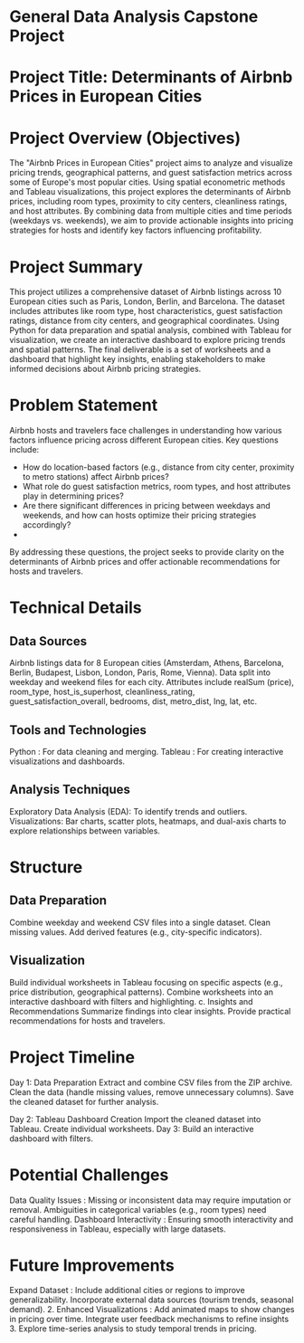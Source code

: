 # General Data Analysis Capstone Project

# Project Title: Determinants of Airbnb Prices in European Cities

# Project Overview (Objectives)
The "Airbnb Prices in European Cities" project aims to analyze and visualize pricing trends, geographical patterns, and guest satisfaction metrics across some of Europe's most popular cities. Using spatial econometric methods and Tableau visualizations, this project explores the determinants of Airbnb prices, including room types, proximity to city centers, cleanliness ratings, and host attributes. By combining data from multiple cities and time periods (weekdays vs. weekends), we aim to provide actionable insights into pricing strategies for hosts and identify key factors influencing profitability.

# Project Summary
This project utilizes a comprehensive dataset of Airbnb listings across 10 European cities such as Paris, London, Berlin, and Barcelona. The dataset includes attributes like room type, host characteristics, guest satisfaction ratings, distance from city centers, and geographical coordinates. Using Python for data preparation and spatial analysis, combined with Tableau for visualization, we create an interactive dashboard to explore pricing trends and spatial patterns. The final deliverable is a set of worksheets and a dashboard that highlight key insights, enabling stakeholders to make informed decisions about Airbnb pricing strategies.

# Problem Statement
Airbnb hosts and travelers face challenges in understanding how various factors influence pricing across different European cities. Key questions include:
- How do location-based factors (e.g., distance from city center, proximity to metro stations) affect Airbnb prices?
- What role do guest satisfaction metrics, room types, and host attributes play in determining prices?
- Are there significant differences in pricing between weekdays and weekends, and how can hosts optimize their pricing strategies accordingly?
- 
By addressing these questions, the project seeks to provide clarity on the determinants of Airbnb prices and offer actionable recommendations for hosts and travelers.
# Technical Details
## Data Sources
Airbnb listings data for 8 European cities (Amsterdam, Athens, Barcelona, Berlin, Budapest, Lisbon, London, Paris, Rome, Vienna).
Data split into weekday and weekend files for each city.
Attributes include realSum (price), room_type, host_is_superhost, cleanliness_rating, guest_satisfaction_overall, bedrooms, dist, metro_dist, lng, lat, etc.

## Tools and Technologies
Python : For data cleaning and merging.
Tableau : For creating interactive visualizations and dashboards.

## Analysis Techniques
Exploratory Data Analysis (EDA): To identify trends and outliers.
Visualizations: Bar charts, scatter plots, heatmaps, and dual-axis charts to explore relationships between variables.
# Structure
## Data Preparation
Combine weekday and weekend CSV files into a single dataset.
Clean missing values.
Add derived features (e.g., city-specific indicators).

## Visualization
Build individual worksheets in Tableau focusing on specific aspects (e.g., price distribution, geographical patterns).
Combine worksheets into an interactive dashboard with filters and highlighting.
c. Insights and Recommendations
Summarize findings into clear insights.
Provide practical recommendations for hosts and travelers.
# Project Timeline
Day 1: Data Preparation
Extract and combine CSV files from the ZIP archive.
Clean the data (handle missing values, remove unnecessary columns).
Save the cleaned dataset for further analysis.


Day 2: Tableau Dashboard Creation
Import the cleaned dataset into Tableau.
Create individual worksheets.
Day 3: Build an interactive dashboard with filters.

# Potential Challenges
Data Quality Issues :
Missing or inconsistent data may require imputation or removal.
Ambiguities in categorical variables (e.g., room types) need careful handling.
Dashboard Interactivity :
Ensuring smooth interactivity and responsiveness in Tableau, especially with large datasets.
# Future Improvements
Expand Dataset :
Include additional cities or regions to improve generalizability.
Incorporate external data sources (tourism trends, seasonal demand).
     2. Enhanced Visualizations :
Add animated maps to show changes in pricing over time.
Integrate user feedback mechanisms to refine insights
      3. Explore time-series analysis to study temporal trends in pricing.



